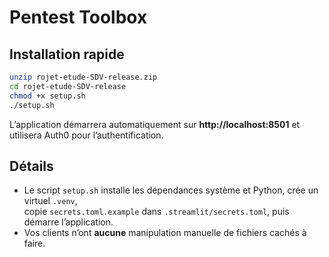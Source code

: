 # Pentest Toolbox

## Installation rapide

```bash
unzip rojet-etude-SDV-release.zip
cd rojet-etude-SDV-release
chmod +x setup.sh
./setup.sh
```

L’application démarrera automatiquement sur **http://localhost:8501** et utilisera Auth0 pour l’authentification.

## Détails

- Le script `setup.sh` installe les dépendances système et Python, crée un virtuel `.venv`,  
  copie `secrets.toml.example` dans `.streamlit/secrets.toml`, puis démarre l’application.
- Vos clients n’ont **aucune** manipulation manuelle de fichiers cachés à faire.
